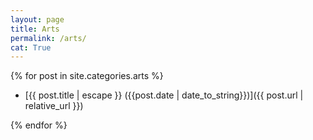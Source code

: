 ```yaml
---
layout: page
title: Arts
permalink: /arts/
cat: True
---
```

{% for post in site.categories.arts %} 

* [{{ post.title | escape }} ({{post.date | date_to_string}})]({{ post.url | relative_url }})

{% endfor %}